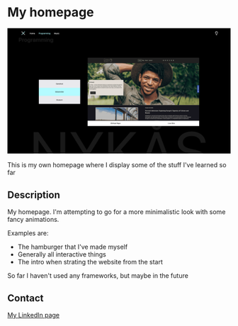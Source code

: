 # My homepage

![Image of a page from my website](img-homepage.png)

This is my own homepage where I display some of the stuff I've learned so far

## Description

My homepage. I'm attempting to go for a more minimalistic look with some fancy animations.

Examples are:

- The hamburger that I've made myself
- Generally all interactive things
- The intro when strating the website from the start

So far I haven't used any frameworks, but maybe in the future

## Contact

[My LinkedIn page](https://www.linkedin.com/in/yngve-nykås-363b28bb/)
